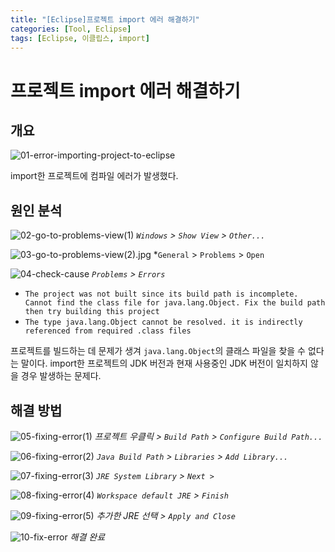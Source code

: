 ```yaml
---
title: "[Eclipse]프로젝트 import 에러 해결하기"
categories: [Tool, Eclipse]
tags: [Eclipse, 이클립스, import]
---
```


# 프로젝트 import 에러 해결하기

## 개요

![01-error-importing-project-to-eclipse](/assets/img/posts/tool/eclipse/error-importing-project-to-eclipse/01-error-importing-project-to-eclipse.jpg)

import한 프로젝트에 컴파일 에러가 발생했다.

## 원인 분석

![02-go-to-problems-view(1)](/assets/img/posts/tool/eclipse/error-importing-project-to-eclipse/02-go-to-problems-view(1).jpg)
*`Windows` > `Show View` > `Other...`*

![03-go-to-problems-view(2).jpg](/assets/img/posts/tool/eclipse/error-importing-project-to-eclipse/03-go-to-problems-view(2).jpg)
*`General` > `Problems` > `Open`

![04-check-cause](/assets/img/posts/tool/eclipse/error-importing-project-to-eclipse/04-check-cause.jpg)
*`Problems` > `Errors`*

- `The project was not built since its build path is incomplete. Cannot find the class file for java.lang.Object. Fix the build path then try building this project`
- `The type java.lang.Object cannot be resolved. it is indirectly referenced from required .class files`

프로젝트를 빌드하는 데 문제가 생겨 `java.lang.Object`의 클래스 파일을 찾을 수 없다는 말이다. import한 프로젝트의 JDK 버전과 현재 사용중인 JDK 버전이 일치하지 않을 경우 발생하는 문제다.

## 해결 방법

![05-fixing-error(1)](/assets/img/posts/tool/eclipse/error-importing-project-to-eclipse/05-fixing-error(1).jpg)
*프로젝트 우클릭 > `Build Path` > `Configure Build Path...`*

![06-fixing-error(2)](/assets/img/posts/tool/eclipse/error-importing-project-to-eclipse/06-fixing-error(2).jpg)
*`Java Build Path` > `Libraries` > `Add Library...`*

![07-fixing-error(3)](/assets/img/posts/tool/eclipse/error-importing-project-to-eclipse/07-fixing-error(3).jpg)
*`JRE System Library` > `Next >`*

![08-fixing-error(4)](/assets/img/posts/tool/eclipse/error-importing-project-to-eclipse/08-fixing-error(4).jpg)
*`Workspace default JRE` > `Finish`*

![09-fixing-error(5)](/assets/img/posts/tool/eclipse/error-importing-project-to-eclipse/09-fixing-error(5).jpg)
*추가한 JRE 선택 > `Apply and Close`*

![10-fix-error](/assets/img/posts/tool/eclipse/error-importing-project-to-eclipse/10-fix-error.jpg)
*해결 완료*
